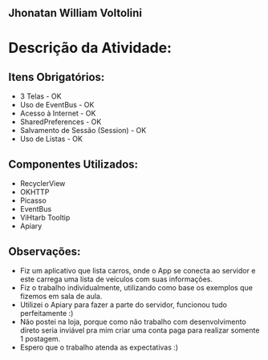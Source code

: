 ## Jhonatan William Voltolini

# Descrição da Atividade:

## Itens Obrigatórios:
- 3 Telas - OK
- Uso de EventBus - OK
- Acesso à Internet - OK
- SharedPreferences - OK
- Salvamento de Sessão (Session) - OK
- Uso de Listas - OK

## Componentes Utilizados:
- RecyclerView
- OKHTTP
- Picasso
- EventBus
- ViHtarb Tooltip
- Apiary
  
## Observações:
- Fiz um aplicativo que lista carros, onde o App se conecta ao servidor e este carrega uma lista de veículos com suas informações.
- Fiz o trabalho individualmente, utilizando como base os exemplos que fizemos em sala de aula.
- Utilizei o Apiary para fazer a parte do servidor, funcionou tudo perfeitamente :)
- Não postei na loja, porque como não trabalho com desenvolvimento direto seria inviável pra mim criar uma conta paga para realizar somente 1 postagem.
- Espero que o trabalho atenda as expectativas :)